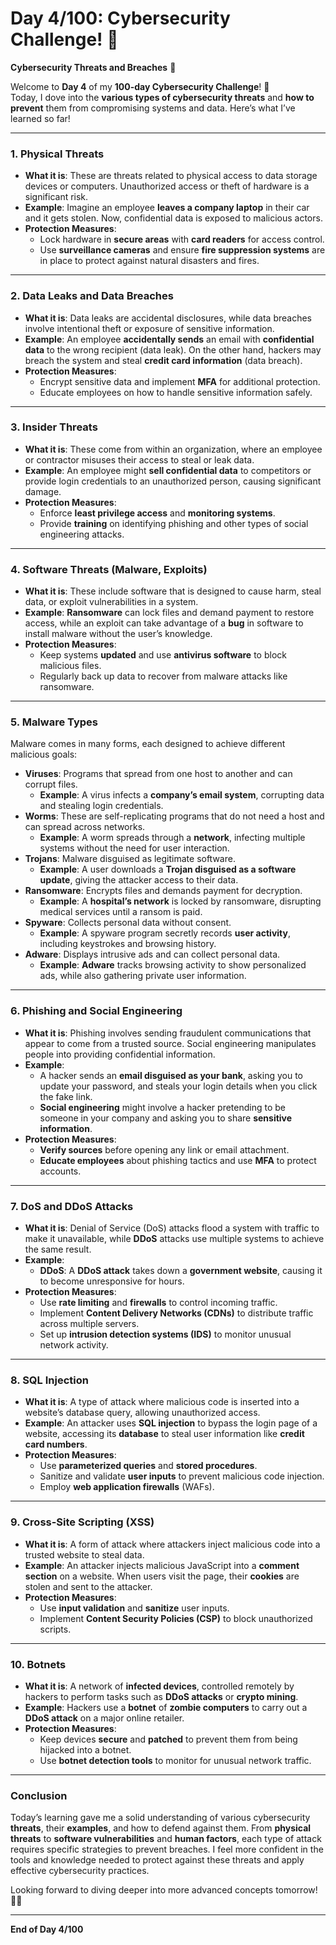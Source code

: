 # Day 4/100: Cybersecurity Challenge! 🚀  
**Cybersecurity Threats and Breaches** 🔐

Welcome to **Day 4** of my **100-day Cybersecurity Challenge**! 🎉  
Today, I dove into the **various types of cybersecurity threats** and **how to prevent** them from compromising systems and data. Here’s what I’ve learned so far!

---

### **1. Physical Threats**  
- **What it is**: These are threats related to physical access to data storage devices or computers. Unauthorized access or theft of hardware is a significant risk.
- **Example**: Imagine an employee **leaves a company laptop** in their car and it gets stolen. Now, confidential data is exposed to malicious actors.
- **Protection Measures**:  
  - Lock hardware in **secure areas** with **card readers** for access control.  
  - Use **surveillance cameras** and ensure **fire suppression systems** are in place to protect against natural disasters and fires.

---

### **2. Data Leaks and Data Breaches**  
- **What it is**: Data leaks are accidental disclosures, while data breaches involve intentional theft or exposure of sensitive information.
- **Example**: An employee **accidentally sends** an email with **confidential data** to the wrong recipient (data leak). On the other hand, hackers may breach the system and steal **credit card information** (data breach).
- **Protection Measures**:  
  - Encrypt sensitive data and implement **MFA** for additional protection.
  - Educate employees on how to handle sensitive information safely.

---

### **3. Insider Threats**  
- **What it is**: These come from within an organization, where an employee or contractor misuses their access to steal or leak data.
- **Example**: An employee might **sell confidential data** to competitors or provide login credentials to an unauthorized person, causing significant damage.
- **Protection Measures**:  
  - Enforce **least privilege access** and **monitoring systems**.
  - Provide **training** on identifying phishing and other types of social engineering attacks.

---

### **4. Software Threats (Malware, Exploits)**  
- **What it is**: These include software that is designed to cause harm, steal data, or exploit vulnerabilities in a system.
- **Example**: **Ransomware** can lock files and demand payment to restore access, while an exploit can take advantage of a **bug** in software to install malware without the user’s knowledge.
- **Protection Measures**:  
  - Keep systems **updated** and use **antivirus software** to block malicious files.
  - Regularly back up data to recover from malware attacks like ransomware.

---

### **5. Malware Types**  
Malware comes in many forms, each designed to achieve different malicious goals:
- **Viruses**: Programs that spread from one host to another and can corrupt files.  
  - **Example**: A virus infects a **company’s email system**, corrupting data and stealing login credentials.
- **Worms**: These are self-replicating programs that do not need a host and can spread across networks.
  - **Example**: A worm spreads through a **network**, infecting multiple systems without the need for user interaction.
- **Trojans**: Malware disguised as legitimate software.
  - **Example**: A user downloads a **Trojan disguised as a software update**, giving the attacker access to their data.
- **Ransomware**: Encrypts files and demands payment for decryption.
  - **Example**: A **hospital’s network** is locked by ransomware, disrupting medical services until a ransom is paid.
- **Spyware**: Collects personal data without consent.
  - **Example**: A spyware program secretly records **user activity**, including keystrokes and browsing history.
- **Adware**: Displays intrusive ads and can collect personal data.
  - **Example**: **Adware** tracks browsing activity to show personalized ads, while also gathering private user information.
  
---

### **6. Phishing and Social Engineering**  
- **What it is**: Phishing involves sending fraudulent communications that appear to come from a trusted source. Social engineering manipulates people into providing confidential information.
- **Example**:  
  - A hacker sends an **email disguised as your bank**, asking you to update your password, and steals your login details when you click the fake link.
  - **Social engineering** might involve a hacker pretending to be someone in your company and asking you to share **sensitive information**.
- **Protection Measures**:  
  - **Verify sources** before opening any link or email attachment.
  - **Educate employees** about phishing tactics and use **MFA** to protect accounts.

---

### **7. DoS and DDoS Attacks**  
- **What it is**: Denial of Service (DoS) attacks flood a system with traffic to make it unavailable, while **DDoS** attacks use multiple systems to achieve the same result.
- **Example**:  
  - **DDoS**: A **DDoS attack** takes down a **government website**, causing it to become unresponsive for hours.
- **Protection Measures**:  
  - Use **rate limiting** and **firewalls** to control incoming traffic.  
  - Implement **Content Delivery Networks (CDNs)** to distribute traffic across multiple servers.
  - Set up **intrusion detection systems (IDS)** to monitor unusual network activity.

---

### **8. SQL Injection**  
- **What it is**: A type of attack where malicious code is inserted into a website’s database query, allowing unauthorized access.
- **Example**: An attacker uses **SQL injection** to bypass the login page of a website, accessing its **database** to steal user information like **credit card numbers**.
- **Protection Measures**:  
  - Use **parameterized queries** and **stored procedures**.  
  - Sanitize and validate **user inputs** to prevent malicious code injection.  
  - Employ **web application firewalls** (WAFs).

---

### **9. Cross-Site Scripting (XSS)**  
- **What it is**: A form of attack where attackers inject malicious code into a trusted website to steal data.
- **Example**: An attacker injects malicious JavaScript into a **comment section** on a website. When users visit the page, their **cookies** are stolen and sent to the attacker.
- **Protection Measures**:  
  - Use **input validation** and **sanitize** user inputs.  
  - Implement **Content Security Policies (CSP)** to block unauthorized scripts.

---

### **10. Botnets**  
- **What it is**: A network of **infected devices**, controlled remotely by hackers to perform tasks such as **DDoS attacks** or **crypto mining**.
- **Example**: Hackers use a **botnet** of **zombie computers** to carry out a **DDoS attack** on a major online retailer.
- **Protection Measures**:  
  - Keep devices **secure** and **patched** to prevent them from being hijacked into a botnet.
  - Use **botnet detection tools** to monitor for unusual network traffic.

---

### **Conclusion**  
Today’s learning gave me a solid understanding of various cybersecurity **threats**, their **examples**, and how to defend against them. From **physical threats** to **software vulnerabilities** and **human factors**, each type of attack requires specific strategies to prevent breaches. I feel more confident in the tools and knowledge needed to protect against these threats and apply effective cybersecurity practices.

Looking forward to diving deeper into more advanced concepts tomorrow! 🌟🚀

---

**End of Day 4/100** 
